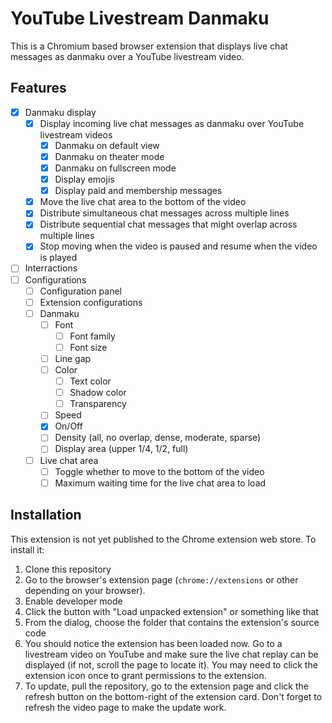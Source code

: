 # YouTube Livestream Danmaku

This is a Chromium based browser extension that displays live chat messages as
danmaku over a YouTube livestream video.

## Features

- [x] Danmaku display
  - [x] Display incoming live chat messages as danmaku over YouTube livestream
    videos
    - [x] Danmaku on default view
    - [x] Danmaku on theater mode
    - [x] Danmaku on fullscreen mode
    - [x] Display emojis
    - [x] Display paid and membership messages
  - [x] Move the live chat area to the bottom of the video
  - [x] Distribute simultaneous chat messages across multiple lines
  - [x] Distribute sequential chat messages that might overlap across multiple
    lines
  - [x] Stop moving when the video is paused and resume when the video is played
- [ ] Interractions
- [ ] Configurations
  - [ ] Configuration panel
  - [ ] Extension configurations
  - [ ] Danmaku
    - [ ] Font
      - [ ] Font family
      - [ ] Font size
    - [ ] Line gap
    - [ ] Color
      - [ ] Text color
      - [ ] Shadow color
      - [ ] Transparency
    - [ ] Speed
    - [x] On/Off
    - [ ] Density (all, no overlap, dense, moderate, sparse)
    - [ ] Display area (upper 1/4, 1/2, full)
  - [ ] Live chat area
    - [ ] Toggle whether to move to the bottom of the video
    - [ ] Maximum waiting time for the live chat area to load

## Installation

This extension is not yet published to the Chrome extension web store. To
install it:

1. Clone this repository
2. Go to the browser's extension page (`chrome://extensions` or other depending
   on your browser).
3. Enable developer mode
4. Click the button with "Load unpacked extension" or something like that
5. From the dialog, choose the folder that contains the extension's source code
6. You should notice the extension has been loaded now. Go to a livestream video
   on YouTube and make sure the live chat replay can be displayed (if not,
   scroll the page to locate it). You may need to click the extension icon once
   to grant permissions to the extension.
7. To update, pull the repository, go to the extension page and click the
   refresh button on the bottom-right of the extension card. Don't forget to
   refresh the video page to make the update work.
